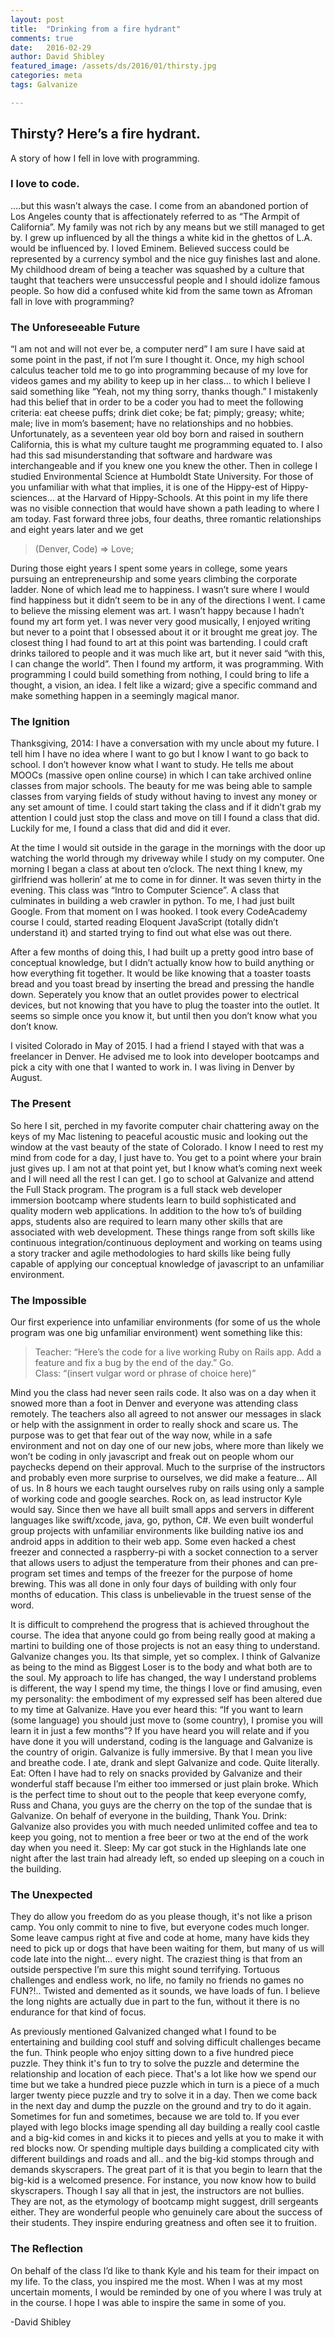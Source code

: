 ```yaml
---
layout: post
title:  "Drinking from a fire hydrant"
comments: true
date:   2016-02-29
author: David Shibley
featured_image: /assets/ds/2016/01/thirsty.jpg
categories: meta
tags: Galvanize

---
```

## Thirsty? Here’s a fire hydrant.
A story of how I fell in love with programming.


### I love to code.


….but this wasn’t always the case. I come from an abandoned portion of Los Angeles county that is affectionately referred to as “The Armpit of California”. My family was not rich by any means but we still managed to get by. I grew up influenced by all the things a white kid in the ghettos of L.A. would be influenced by. I loved Eminem. Believed success could be represented by a currency symbol and the nice guy finishes last and alone. My childhood dream of being a teacher was squashed by a culture that taught that teachers were unsuccessful people and I should idolize famous people. So how did a confused white kid from the same town as Afroman fall in love with programming?

### The Unforeseeable Future

“I am not and will not ever be, a computer nerd” I am sure I have said at some point in the past, if not I’m sure I thought it. Once, my high school calculus teacher told me to go into programming because of my love for videos games and my ability to keep up in her class... to which I believe I said something like  “Yeah, not my thing sorry, thanks though.” I mistakenly had this belief that in order to be a coder you had to meet the following criteria: eat cheese puffs; drink diet coke; be fat; pimply; greasy; white; male; live in mom’s basement; have no relationships and no hobbies. Unfortunately, as a seventeen year old boy born and raised in southern California, this is what my culture taught me programming equated to. I also had this sad misunderstanding that software and hardware was interchangeable and if you knew one you knew the other. Then in college I studied Environmental Science at Humboldt State University. For those of you unfamiliar with what that implies, it is one of the Hippy-est of Hippy-sciences… at the Harvard of Hippy-Schools. At this point in my life there was no visible connection that would have shown a path leading to where I am today. Fast forward three jobs, four deaths, three romantic relationships and eight years later and we get

>(Denver, Code) => Love;

During those eight years I spent some years in college, some years pursuing an entrepreneurship and some years climbing the corporate ladder.  None of which lead me to happiness. I wasn’t sure where I would find happiness but it didn’t seem to be in any of the directions I went. I came to believe the missing element was art. I wasn’t happy because I hadn’t found my art form yet. I was never very good musically, I enjoyed writing but never to a point that I obsessed about it or it brought me great joy. The closest thing I had found to art at this point was bartending. I could craft drinks tailored to people and it was much like art, but it never said “with this, I can change the world”. Then I found my artform, it was programming. With programming I could build something from nothing, I could bring to life a thought, a vision, an idea. I felt like a wizard; give a specific command and make something happen in a seemingly magical manor.

### The Ignition

Thanksgiving, 2014: I have a conversation with my uncle about my future. I tell him I have no idea where I want to go but I know I want to go back to school. I don’t however know what I want to study. He tells me about MOOCs (massive open online course) in which I can take archived online classes from major schools. The beauty for me was being able to sample classes from varying fields of study without having to invest any money or any set amount of time. I could start taking the class and if it didn’t grab my attention I could just stop the class and move on till I found a class that did. Luckily for me, I found a class that did and did it ever.

At the time I would sit outside in the garage in the mornings with the door up watching the world through my driveway while I study on my computer. One morning I began a class at about ten o’clock. The next thing I knew, my girlfriend was hollerin’ at me to come in for dinner. It was seven thirty in the evening. This class was “Intro to Computer Science”. A class that culminates in building a web crawler in python. To me, I had just built Google. From that moment on I was hooked. I took every CodeAcademy course I could, started reading Eloquent JavaScript (totally didn’t understand it) and started trying to find out what else was out there.

After a few months of doing this, I had built up a pretty good intro base of conceptual knowledge, but I didn’t actually know how to build anything or how everything fit together. It would be like knowing that a toaster toasts bread and you toast bread by inserting the bread and pressing the handle down. Seperately you know that an outlet provides power to electrical devices, but not knowing that you have to plug the toaster into the outlet. It seems so simple once you know it, but until then you don’t know what you don’t know.

I visited Colorado in May of 2015. I had a friend I stayed with that was a freelancer in Denver. He advised me to look into developer bootcamps and pick a city with one that I wanted to work in. I was living in Denver by August.

### The Present

So here I sit, perched in my favorite computer chair chattering away on the keys of my Mac listening to peaceful acoustic music and looking out the window at the vast beauty of the state of Colorado. I know I need to rest my mind from code for a day, I just have to. You get to a point where your brain just gives up. I am not at that point yet, but I know what’s coming next week and I will need all the rest I can get. I go to school at Galvanize and attend the Full Stack program. The program is a full stack web developer immersion bootcamp where students learn to build sophisticated and quality modern web applications. In addition to the how to’s of building apps, students also are required to learn many other skills that are associated with web development. These things range from soft skills like continuous integration/continuous deployment and working on teams using a story tracker and agile methodologies to hard skills like being fully capable of applying our conceptual knowledge of javascript to an unfamiliar environment.


### The Impossible


Our first experience into unfamiliar environments (for some of us the whole program was one big unfamiliar environment) went something like this:

  >Teacher: “Here’s the code for a live working Ruby on Rails app. Add a feature and fix a bug by the end of the day.”
  >Go.          
  >Class: “(insert vulgar word or phrase of choice here)”

Mind you the class had never seen rails code. It also was on a day when it snowed more than a foot in Denver and everyone was attending class remotely. The teachers also all agreed to not answer our messages in slack or help with the assignment in order to really shock and scare us. The purpose was to get that fear out of the way now, while in a safe environment and not on day one of our new jobs, where more than likely we won’t be coding in only javascript and freak out on people whom our paychecks depend on their approval. Much to the surprise of the instructors and probably even more surprise to ourselves, we did make a feature… All of us. In 8 hours we each taught ourselves ruby on rails using only a sample of working code and google searches. Rock on, as lead instructor Kyle would say. Since then we have all built small apps and servers in different languages like swift/xcode, java, go, python, C#. We even built wonderful group projects with unfamiliar environments like building native ios and android apps in addition to their web app. Some even hacked a chest freezer and connected a raspberry-pi with a socket connection to a server that allows users to adjust the temperature from their phones and can pre-program set times and temps of the freezer for the purpose of home brewing. This was all done in only four days of building with only four months of education. This class is unbelievable in the truest sense of the word.

It is difficult to comprehend the progress that is achieved throughout the course. The idea that anyone could go from being really good at making a martini to building one of those projects is not an easy thing to understand. Galvanize changes you. Its that simple, yet so complex. I think of Galvanize as being to the mind as Biggest Loser is to the body and what both are to the soul. My approach to life has changed, the way I understand problems is different, the way I spend my time, the things I love or find amusing, even my personality: the embodiment of my expressed self has been altered due to my time at Galvanize. Have you ever heard this: “If you want to learn (some language) you should just move to (some country), I promise you will learn it in just a few months”? If you have heard you will relate and if you have done it you will understand, coding is the language and Galvanize is the country of origin. Galvanize is fully immersive. By that I mean you live and breathe code. I ate, drank and slept Galvanize and code. Quite literally. Eat: Often I have had to rely on snacks provided by Galvanize and their wonderful staff because I’m either too immersed or just plain broke. Which is the perfect time to shout out to the people that keep everyone comfy, Russ and Chana, you guys are the cherry on the top of the sundae that is Galvanize. On behalf of everyone in the building, Thank You.
Drink: Galvanize also provides you with much needed unlimited coffee and tea to keep you going, not to mention a free beer or two at the end of the work day when you need it.
Sleep: My car got stuck in the Highlands late one night after the last train had already left, so ended up sleeping on a couch in the building.


### The Unexpected


They do allow you freedom do as you please though, it's not like a prison camp. You only commit to nine to five, but everyone codes much longer. Some leave campus right at five and code at home, many have kids they need to pick up or dogs that have been waiting for them, but many of us will code late into the night… every night. The craziest thing is that from an outside perspective I’m sure this might sound terrifying. Tortuous challenges and endless work, no life, no family no friends no games no FUN?!.. Twisted and demented as it sounds, we have loads of fun. I believe the long nights are actually due in part to the fun, without it there is no endurance for that kind of focus.

As previously mentioned Galvanized changed what I found to be entertaining and building cool stuff and solving difficult challenges became the fun. Think people who enjoy sitting down to a five hundred piece puzzle. They think it's fun to try to solve the puzzle and determine the relationship and location of each piece. That's a lot like how we spend our time but we take a hundred piece puzzle which in turn is a piece of a much larger twenty piece puzzle and try to solve it in a day. Then we come back in the next day and dump the puzzle on the ground and try to do it again. Sometimes for fun and sometimes, because we are told to. If you ever played with lego blocks image spending all day building a really cool castle and a big-kid comes in and kicks it to pieces and yells at you to make it with red blocks now. Or spending multiple days building a complicated city with different buildings and roads and all.. and the big-kid stomps through and demands skyscrapers. The great part of it is that you begin to learn that the big-kid is a welcomed presence. For instance, you now know how to build skyscrapers. Though I say all that in jest, the instructors are not bullies. They are not, as the etymology of bootcamp might suggest, drill sergeants either. They are wonderful people who genuinely care about the success of their students. They inspire enduring greatness and often see it to fruition.


### The Reflection


On behalf of the class I’d like to thank Kyle and his team for their impact on my life. To the class, you inspired me the most. When I was at my most uncertain moments, I would be reminded by one of you where I was truly at in the course. I hope I was able to inspire the same in some of you.

-David Shibley
